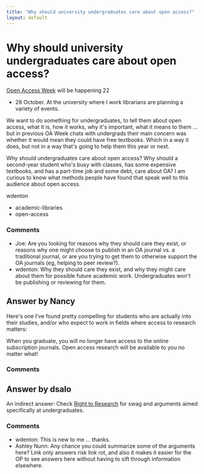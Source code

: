 ```yaml
---
title: "Why should university undergraduates care about open access?"
layout: default
---
```

Why should university undergraduates care about open access?
=====================
[Open Access Week](http://www.openaccessweek.org/) will be happening 22
- 28 October. At the university where I work librarians are planning a
variety of events.

We want to do something for undergraduates, to tell them about open
access, what it is, how it works, why it's important, what it means to
them ... but in previous OA Week chats with undergrads their main
concern was whether it would mean they could have free textbooks. Which
in a way it does, but not in a way that's going to help them this year
or next.

Why should undergraduates care about open access? Why should a
second-year student who's busy with classes, has some expensive
textbooks, and has a part-time job and some debt, care about OA? I am
curious to know what methods people have found that speak well to this
audience about open access.

wdenton

<ul class="tags"><li class="tag">academic-libraries</li><li class="tag">open-access</li></ul>

### Comments ###
* Joe: Are you looking for reasons why they should care they exist, or reasons
why one might choose to publish in an OA journal vs. a traditional
journal, or are you trying to get them to otherwise support the OA
journals (eg, helping to peer review?).
* wdenton: Why they should care they exist, and why they might care about them for
possible future academic work. Undergraduates won't be publishing or
reviewing for them.


Answer by Nancy
----------------
Here's one I've found pretty compelling for students who are actually
into their studies, and/or who expect to work in fields where access to
research matters:

When you graduate, you will no longer have access to the online
subscription journals. Open access research will be available to you no
matter what!

### Comments ###

Answer by dsalo
----------------
An indirect answer: Check [Right to
Research](http://righttoresearch.org/) for swag and arguments aimed
specifically at undergraduates.

### Comments ###
* wdenton: This is new to me ... thanks.
* Ashley Nunn: Any chance you could summarize some of the arguments here? Link only
answers risk link rot, and also it makes it easier for the OP to see
answers here without having to sift through information elsewhere.

